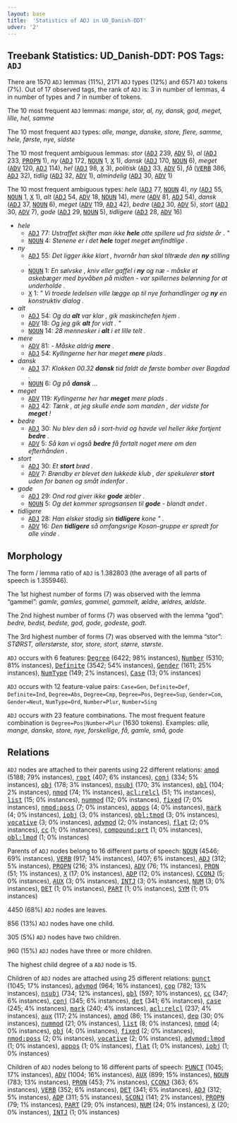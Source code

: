 ```yaml
---
layout: base
title:  'Statistics of ADJ in UD_Danish-DDT'
udver: '2'
---
```


## Treebank Statistics: UD_Danish-DDT: POS Tags: `ADJ`

There are 1570 `ADJ` lemmas (11%), 2171 `ADJ` types (12%) and 6571 `ADJ` tokens (7%).
Out of 17 observed tags, the rank of `ADJ` is: 3 in number of lemmas, 4 in number of types and 7 in number of tokens.

The 10 most frequent `ADJ` lemmas: <em>mange, stor, al, ny, dansk, god, meget, lille, hel, samme</em>

The 10 most frequent `ADJ` types:  <em>alle, mange, danske, store, flere, samme, hele, første, nye, sidste</em>

The 10 most frequent ambiguous lemmas: <em>stor</em> (<tt><a href="da_ddt-pos-ADJ.html">ADJ</a></tt> 239, <tt><a href="da_ddt-pos-ADV.html">ADV</a></tt> 5), <em>al</em> (<tt><a href="da_ddt-pos-ADJ.html">ADJ</a></tt> 233, <tt><a href="da_ddt-pos-PROPN.html">PROPN</a></tt> 1), <em>ny</em> (<tt><a href="da_ddt-pos-ADJ.html">ADJ</a></tt> 172, <tt><a href="da_ddt-pos-NOUN.html">NOUN</a></tt> 1, <tt><a href="da_ddt-pos-X.html">X</a></tt> 1), <em>dansk</em> (<tt><a href="da_ddt-pos-ADJ.html">ADJ</a></tt> 170, <tt><a href="da_ddt-pos-NOUN.html">NOUN</a></tt> 6), <em>meget</em> (<tt><a href="da_ddt-pos-ADV.html">ADV</a></tt> 120, <tt><a href="da_ddt-pos-ADJ.html">ADJ</a></tt> 114), <em>hel</em> (<tt><a href="da_ddt-pos-ADJ.html">ADJ</a></tt> 98, <tt><a href="da_ddt-pos-X.html">X</a></tt> 3), <em>politisk</em> (<tt><a href="da_ddt-pos-ADJ.html">ADJ</a></tt> 33, <tt><a href="da_ddt-pos-ADV.html">ADV</a></tt> 5), <em>få</em> (<tt><a href="da_ddt-pos-VERB.html">VERB</a></tt> 386, <tt><a href="da_ddt-pos-ADJ.html">ADJ</a></tt> 32), <em>tidlig</em> (<tt><a href="da_ddt-pos-ADJ.html">ADJ</a></tt> 32, <tt><a href="da_ddt-pos-ADV.html">ADV</a></tt> 1), <em>almindelig</em> (<tt><a href="da_ddt-pos-ADJ.html">ADJ</a></tt> 30, <tt><a href="da_ddt-pos-ADV.html">ADV</a></tt> 1)

The 10 most frequent ambiguous types:  <em>hele</em> (<tt><a href="da_ddt-pos-ADJ.html">ADJ</a></tt> 77, <tt><a href="da_ddt-pos-NOUN.html">NOUN</a></tt> 4), <em>ny</em> (<tt><a href="da_ddt-pos-ADJ.html">ADJ</a></tt> 55, <tt><a href="da_ddt-pos-NOUN.html">NOUN</a></tt> 1, <tt><a href="da_ddt-pos-X.html">X</a></tt> 1), <em>alt</em> (<tt><a href="da_ddt-pos-ADJ.html">ADJ</a></tt> 54, <tt><a href="da_ddt-pos-ADV.html">ADV</a></tt> 18, <tt><a href="da_ddt-pos-NOUN.html">NOUN</a></tt> 14), <em>mere</em> (<tt><a href="da_ddt-pos-ADV.html">ADV</a></tt> 81, <tt><a href="da_ddt-pos-ADJ.html">ADJ</a></tt> 54), <em>dansk</em> (<tt><a href="da_ddt-pos-ADJ.html">ADJ</a></tt> 37, <tt><a href="da_ddt-pos-NOUN.html">NOUN</a></tt> 6), <em>meget</em> (<tt><a href="da_ddt-pos-ADV.html">ADV</a></tt> 119, <tt><a href="da_ddt-pos-ADJ.html">ADJ</a></tt> 42), <em>bedre</em> (<tt><a href="da_ddt-pos-ADJ.html">ADJ</a></tt> 30, <tt><a href="da_ddt-pos-ADV.html">ADV</a></tt> 5), <em>stort</em> (<tt><a href="da_ddt-pos-ADJ.html">ADJ</a></tt> 30, <tt><a href="da_ddt-pos-ADV.html">ADV</a></tt> 7), <em>gode</em> (<tt><a href="da_ddt-pos-ADJ.html">ADJ</a></tt> 29, <tt><a href="da_ddt-pos-NOUN.html">NOUN</a></tt> 5), <em>tidligere</em> (<tt><a href="da_ddt-pos-ADJ.html">ADJ</a></tt> 28, <tt><a href="da_ddt-pos-ADV.html">ADV</a></tt> 16)


* <em>hele</em>
  * <tt><a href="da_ddt-pos-ADJ.html">ADJ</a></tt> 77: <em>Ustraffet skifter man ikke <b>hele</b> otte spillere ud fra sidste år . "</em>
  * <tt><a href="da_ddt-pos-NOUN.html">NOUN</a></tt> 4: <em>Stenene er i det <b>hele</b> taget meget ømfindtlige .</em>
* <em>ny</em>
  * <tt><a href="da_ddt-pos-ADJ.html">ADJ</a></tt> 55: <em>Det ligger ikke klart , hvornår han skal tiltræde den <b>ny</b> stilling .</em>
  * <tt><a href="da_ddt-pos-NOUN.html">NOUN</a></tt> 1: <em>En sølvske , kniv eller gaffel i <b>ny</b> og næ - måske et askebæger med byvåben på midten - var spillernes belønning for at underholde .</em>
  * <tt><a href="da_ddt-pos-X.html">X</a></tt> 1: <em>" Vi troede ledelsen ville lægge op til nye forhandlinger og <b>ny</b> en konstruktiv dialog .</em>
* <em>alt</em>
  * <tt><a href="da_ddt-pos-ADJ.html">ADJ</a></tt> 54: <em>Og da <b>alt</b> var klar , gik maskinchefen hjem .</em>
  * <tt><a href="da_ddt-pos-ADV.html">ADV</a></tt> 18: <em>Og jeg gik <b>alt</b> for vidt . "</em>
  * <tt><a href="da_ddt-pos-NOUN.html">NOUN</a></tt> 14: <em>28 mennesker i <b>alt</b> i et lille telt .</em>
* <em>mere</em>
  * <tt><a href="da_ddt-pos-ADV.html">ADV</a></tt> 81: <em>- Måske aldrig <b>mere</b> .</em>
  * <tt><a href="da_ddt-pos-ADJ.html">ADJ</a></tt> 54: <em>Kyllingerne her har meget <b>mere</b> plads .</em>
* <em>dansk</em>
  * <tt><a href="da_ddt-pos-ADJ.html">ADJ</a></tt> 37: <em>Klokken 00.32 <b>dansk</b> tid faldt de første bomber over Bagdad .</em>
  * <tt><a href="da_ddt-pos-NOUN.html">NOUN</a></tt> 6: <em>Og på <b>dansk</b> ...</em>
* <em>meget</em>
  * <tt><a href="da_ddt-pos-ADV.html">ADV</a></tt> 119: <em>Kyllingerne her har <b>meget</b> mere plads .</em>
  * <tt><a href="da_ddt-pos-ADJ.html">ADJ</a></tt> 42: <em>Tænk , at jeg skulle ende som manden , der vidste for <b>meget</b> !</em>
* <em>bedre</em>
  * <tt><a href="da_ddt-pos-ADJ.html">ADJ</a></tt> 30: <em>Nu blev den så i sort-hvid og havde vel heller ikke fortjent <b>bedre</b> .</em>
  * <tt><a href="da_ddt-pos-ADV.html">ADV</a></tt> 5: <em>Så kan vi også <b>bedre</b> få fortalt noget mere om den efterhånden .</em>
* <em>stort</em>
  * <tt><a href="da_ddt-pos-ADJ.html">ADJ</a></tt> 30: <em>Et <b>stort</b> brød .</em>
  * <tt><a href="da_ddt-pos-ADV.html">ADV</a></tt> 7: <em>Brøndby er blevet den lukkede klub , der spekulerer <b>stort</b> uden for banen og småt indenfor .</em>
* <em>gode</em>
  * <tt><a href="da_ddt-pos-ADJ.html">ADJ</a></tt> 29: <em>Ond rod giver ikke <b>gode</b> æbler .</em>
  * <tt><a href="da_ddt-pos-NOUN.html">NOUN</a></tt> 5: <em>Og det kommer sprogsansen til <b>gode</b> - blandt andet .</em>
* <em>tidligere</em>
  * <tt><a href="da_ddt-pos-ADJ.html">ADJ</a></tt> 28: <em>Han elsker stadig sin <b>tidligere</b> kone " .</em>
  * <tt><a href="da_ddt-pos-ADV.html">ADV</a></tt> 16: <em>Den <b>tidligere</b> så omfangsrige Kosan-gruppe er spredt for alle vinde .</em>

## Morphology

The form / lemma ratio of `ADJ` is 1.382803 (the average of all parts of speech is 1.355946).

The 1st highest number of forms (7) was observed with the lemma “gammel”: <em>gamle, gamles, gammel, gammelt, ældre, ældres, ældste</em>.

The 2nd highest number of forms (7) was observed with the lemma “god”: <em>bedre, bedst, bedste, god, gode, godeste, godt</em>.

The 3rd highest number of forms (7) was observed with the lemma “stor”: <em>STØRST, allerstørste, stor, store, stort, større, største</em>.

`ADJ` occurs with 6 features: <tt><a href="da_ddt-feat-Degree.html">Degree</a></tt> (6422; 98% instances), <tt><a href="da_ddt-feat-Number.html">Number</a></tt> (5310; 81% instances), <tt><a href="da_ddt-feat-Definite.html">Definite</a></tt> (3542; 54% instances), <tt><a href="da_ddt-feat-Gender.html">Gender</a></tt> (1611; 25% instances), <tt><a href="da_ddt-feat-NumType.html">NumType</a></tt> (149; 2% instances), <tt><a href="da_ddt-feat-Case.html">Case</a></tt> (13; 0% instances)

`ADJ` occurs with 12 feature-value pairs: `Case=Gen`, `Definite=Def`, `Definite=Ind`, `Degree=Abs`, `Degree=Cmp`, `Degree=Pos`, `Degree=Sup`, `Gender=Com`, `Gender=Neut`, `NumType=Ord`, `Number=Plur`, `Number=Sing`

`ADJ` occurs with 23 feature combinations.
The most frequent feature combination is `Degree=Pos|Number=Plur` (1630 tokens).
Examples: <em>alle, mange, danske, store, nye, forskellige, få, gamle, små, gode</em>


## Relations

`ADJ` nodes are attached to their parents using 22 different relations: <tt><a href="da_ddt-dep-amod.html">amod</a></tt> (5188; 79% instances), <tt><a href="da_ddt-dep-root.html">root</a></tt> (407; 6% instances), <tt><a href="da_ddt-dep-conj.html">conj</a></tt> (334; 5% instances), <tt><a href="da_ddt-dep-obj.html">obj</a></tt> (178; 3% instances), <tt><a href="da_ddt-dep-nsubj.html">nsubj</a></tt> (170; 3% instances), <tt><a href="da_ddt-dep-obl.html">obl</a></tt> (104; 2% instances), <tt><a href="da_ddt-dep-nmod.html">nmod</a></tt> (74; 1% instances), <tt><a href="da_ddt-dep-acl-relcl.html">acl:relcl</a></tt> (51; 1% instances), <tt><a href="da_ddt-dep-list.html">list</a></tt> (15; 0% instances), <tt><a href="da_ddt-dep-nummod.html">nummod</a></tt> (12; 0% instances), <tt><a href="da_ddt-dep-fixed.html">fixed</a></tt> (7; 0% instances), <tt><a href="da_ddt-dep-nmod-poss.html">nmod:poss</a></tt> (7; 0% instances), <tt><a href="da_ddt-dep-appos.html">appos</a></tt> (4; 0% instances), <tt><a href="da_ddt-dep-mark.html">mark</a></tt> (4; 0% instances), <tt><a href="da_ddt-dep-iobj.html">iobj</a></tt> (3; 0% instances), <tt><a href="da_ddt-dep-obl-tmod.html">obl:tmod</a></tt> (3; 0% instances), <tt><a href="da_ddt-dep-vocative.html">vocative</a></tt> (3; 0% instances), <tt><a href="da_ddt-dep-advmod.html">advmod</a></tt> (2; 0% instances), <tt><a href="da_ddt-dep-flat.html">flat</a></tt> (2; 0% instances), <tt><a href="da_ddt-dep-cc.html">cc</a></tt> (1; 0% instances), <tt><a href="da_ddt-dep-compound-prt.html">compound:prt</a></tt> (1; 0% instances), <tt><a href="da_ddt-dep-obl-lmod.html">obl:lmod</a></tt> (1; 0% instances)

Parents of `ADJ` nodes belong to 16 different parts of speech: <tt><a href="da_ddt-pos-NOUN.html">NOUN</a></tt> (4546; 69% instances), <tt><a href="da_ddt-pos-VERB.html">VERB</a></tt> (917; 14% instances),  (407; 6% instances), <tt><a href="da_ddt-pos-ADJ.html">ADJ</a></tt> (312; 5% instances), <tt><a href="da_ddt-pos-PROPN.html">PROPN</a></tt> (216; 3% instances), <tt><a href="da_ddt-pos-ADV.html">ADV</a></tt> (76; 1% instances), <tt><a href="da_ddt-pos-PRON.html">PRON</a></tt> (51; 1% instances), <tt><a href="da_ddt-pos-X.html">X</a></tt> (17; 0% instances), <tt><a href="da_ddt-pos-ADP.html">ADP</a></tt> (12; 0% instances), <tt><a href="da_ddt-pos-CCONJ.html">CCONJ</a></tt> (5; 0% instances), <tt><a href="da_ddt-pos-AUX.html">AUX</a></tt> (3; 0% instances), <tt><a href="da_ddt-pos-INTJ.html">INTJ</a></tt> (3; 0% instances), <tt><a href="da_ddt-pos-NUM.html">NUM</a></tt> (3; 0% instances), <tt><a href="da_ddt-pos-DET.html">DET</a></tt> (1; 0% instances), <tt><a href="da_ddt-pos-PART.html">PART</a></tt> (1; 0% instances), <tt><a href="da_ddt-pos-SYM.html">SYM</a></tt> (1; 0% instances)

4450 (68%) `ADJ` nodes are leaves.

856 (13%) `ADJ` nodes have one child.

305 (5%) `ADJ` nodes have two children.

960 (15%) `ADJ` nodes have three or more children.

The highest child degree of a `ADJ` node is 15.

Children of `ADJ` nodes are attached using 25 different relations: <tt><a href="da_ddt-dep-punct.html">punct</a></tt> (1045; 17% instances), <tt><a href="da_ddt-dep-advmod.html">advmod</a></tt> (964; 16% instances), <tt><a href="da_ddt-dep-cop.html">cop</a></tt> (782; 13% instances), <tt><a href="da_ddt-dep-nsubj.html">nsubj</a></tt> (734; 12% instances), <tt><a href="da_ddt-dep-obl.html">obl</a></tt> (597; 10% instances), <tt><a href="da_ddt-dep-cc.html">cc</a></tt> (347; 6% instances), <tt><a href="da_ddt-dep-conj.html">conj</a></tt> (345; 6% instances), <tt><a href="da_ddt-dep-det.html">det</a></tt> (341; 6% instances), <tt><a href="da_ddt-dep-case.html">case</a></tt> (245; 4% instances), <tt><a href="da_ddt-dep-mark.html">mark</a></tt> (240; 4% instances), <tt><a href="da_ddt-dep-acl-relcl.html">acl:relcl</a></tt> (237; 4% instances), <tt><a href="da_ddt-dep-aux.html">aux</a></tt> (117; 2% instances), <tt><a href="da_ddt-dep-amod.html">amod</a></tt> (86; 1% instances), <tt><a href="da_ddt-dep-dep.html">dep</a></tt> (30; 0% instances), <tt><a href="da_ddt-dep-nummod.html">nummod</a></tt> (21; 0% instances), <tt><a href="da_ddt-dep-list.html">list</a></tt> (8; 0% instances), <tt><a href="da_ddt-dep-nmod.html">nmod</a></tt> (4; 0% instances), <tt><a href="da_ddt-dep-obj.html">obj</a></tt> (4; 0% instances), <tt><a href="da_ddt-dep-fixed.html">fixed</a></tt> (2; 0% instances), <tt><a href="da_ddt-dep-nmod-poss.html">nmod:poss</a></tt> (2; 0% instances), <tt><a href="da_ddt-dep-vocative.html">vocative</a></tt> (2; 0% instances), <tt><a href="da_ddt-dep-advmod-lmod.html">advmod:lmod</a></tt> (1; 0% instances), <tt><a href="da_ddt-dep-appos.html">appos</a></tt> (1; 0% instances), <tt><a href="da_ddt-dep-flat.html">flat</a></tt> (1; 0% instances), <tt><a href="da_ddt-dep-iobj.html">iobj</a></tt> (1; 0% instances)

Children of `ADJ` nodes belong to 16 different parts of speech: <tt><a href="da_ddt-pos-PUNCT.html">PUNCT</a></tt> (1045; 17% instances), <tt><a href="da_ddt-pos-ADV.html">ADV</a></tt> (1004; 16% instances), <tt><a href="da_ddt-pos-AUX.html">AUX</a></tt> (899; 15% instances), <tt><a href="da_ddt-pos-NOUN.html">NOUN</a></tt> (783; 13% instances), <tt><a href="da_ddt-pos-PRON.html">PRON</a></tt> (453; 7% instances), <tt><a href="da_ddt-pos-CCONJ.html">CCONJ</a></tt> (363; 6% instances), <tt><a href="da_ddt-pos-VERB.html">VERB</a></tt> (352; 6% instances), <tt><a href="da_ddt-pos-DET.html">DET</a></tt> (341; 6% instances), <tt><a href="da_ddt-pos-ADJ.html">ADJ</a></tt> (312; 5% instances), <tt><a href="da_ddt-pos-ADP.html">ADP</a></tt> (311; 5% instances), <tt><a href="da_ddt-pos-SCONJ.html">SCONJ</a></tt> (141; 2% instances), <tt><a href="da_ddt-pos-PROPN.html">PROPN</a></tt> (79; 1% instances), <tt><a href="da_ddt-pos-PART.html">PART</a></tt> (29; 0% instances), <tt><a href="da_ddt-pos-NUM.html">NUM</a></tt> (24; 0% instances), <tt><a href="da_ddt-pos-X.html">X</a></tt> (20; 0% instances), <tt><a href="da_ddt-pos-INTJ.html">INTJ</a></tt> (1; 0% instances)

